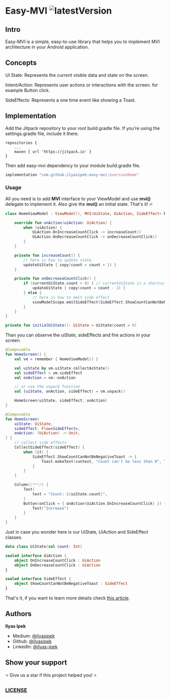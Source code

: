# Easy-MVI ![latestVersion](https://img.shields.io/github/v/tag/ilyasipek/easy-mvi?display_name=tag)

## Intro

Easy-MVI is a simple, easy-to-use library that helps you to implement MVI architecture in your Android application.

## Concepts

UI State: Represents the current visible data and state on the screen.

Intent/Action: Represents user actions or interactions with the screen. for example Button click.

SideEffects: Represents a one time event like showing a Toast.

## Implementation

Add the Jitpack repository to your root build.gradle file. If you’re using the settings.gradle file, include it there.

```
repositories {
    ...
    maven { url 'https://jitpack.io' }
}
```

Then add easy-mvi dependency to your module build.gradle file.

```groovy
implementation "com.github.ilyasipek:easy-mvi:$versionName"
```

### Usage

All you need is to add **MVI** interface to your ViewModel and use **mvi()** delegate to implement it.
Also give the **mvi()** an initial state. That's it! 🔥

```kotlin
class HomeViewModel : ViewModel(), MVI<UiState, UiAction, SideEffect> by mvi(initialUiState()) {

    override fun onAction(uiAction: UiAction) {
        when (uiAction) {
            UiAction.OnIncreaseCountClick -> increaseCount()
            UiAction.OnDecreaseCountClick -> onDecreaseCountClick()
        }
    }

    private fun increaseCount() {
        // here is how to update state 
        updateUiState { copy(count = count + 1) }
    }

    private fun onDecreaseCountClick() {
        if (currentUiState.count > 0) { // currentUiState is a shortcut for uiState.value 
            updateUiState { copy(count = count - 1) }
        } else {
            // here is how to emit side effect
            viewModelScope.emitSideEffect(SideEffect.ShowCountCanNotBeNegativeToast)
        }
    }
}

private fun initialUiState(): UiState = UiState(count = 0)
```

Than you can observe the uiState, sideEffects and fire actions in your screen.

```kotlin
@Composable
fun HomeScreen() {
    val vm = remember { HomeViewModel() }

    val uiState by vm.uiState.collectAsState()
    val sideEffect = vm.sideEffect
    val onAction = vm::onAction

    // or use the unpack function
    val (uiState, onAction, sideEffect) = vm.unpack()

    HomeScreen(uiState, sideEffect, onAction)
}

@Composable
fun HomeScreen(
    uiState: UiState,
    sideEffect: Flow<SideEffect>,
    onAction: (UiAction) -> Unit,
) {
    // collect side effects
    CollectSideEffect(sideEffect) {
        when (it) {
            SideEffect.ShowCountCanNotBeNegativeToast -> {
                Toast.makeText(context, "Count can't be less than 0", Toast.LENGTH_SHORT).show()
            }
        }
    }

    Column(/***/) {
        Text(
            text = "Count: ${uiState.count}",
        )
        Button(onClick = { onAction(UiAction.OnIncreaseCountClick) }) {
            Text("Increase")
        }
    }
}
```

Just in case you wonder here is our UiState, UiAction and SideEffect classes.

```kotlin
data class UiState(val count: Int)

sealed interface UiAction {
    object OnIncreaseCountClick : UiAction
    object OnDecreaseCountClick : UiAction
}

sealed interface SideEffect {
    object ShowCountCanNotBeNegativeToast : SideEffect
}
```

That's it, if you want to learn more details check [this article](https://medium.com/p/f2aa1a842b73/edit).

## Authors

**Ilyas Ipek**

- Medium: <a href="https://medium.com/@ilyas_ipek" target="_blank">@ilyasipek</a>
- Github: <a href="https://github.com/ilyasipek" target="_blank">@ilyasipek</a>
- LinkedIn: <a href="https://www.linkedin.com/in/ilyas-ipek/" target="_blank">@ilyas-ipek</a>

## Show your support

⭐️ Give us a star if this project helped you! ⭐️

### [LICENSE](https://github.com/composeuisuite/ohteepee/blob/develop/LICENSE.md)
